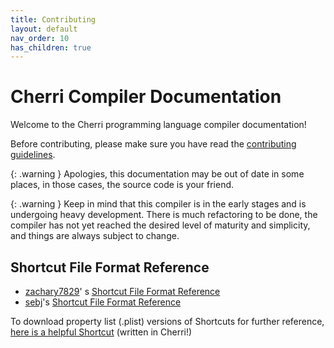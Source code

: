 ```yaml
---
title: Contributing
layout: default
nav_order: 10
has_children: true
---
```


# Cherri Compiler Documentation

Welcome to the Cherri programming language compiler documentation!

Before contributing, please make sure you have read the [contributing guidelines](https://github.com/electrikmilk/cherri/blob/main/CONTRIBUTING.md).

{: .warning }
Apologies, this documentation may be out of date in some places, in those cases, the source code is your friend.

{: .warning }
Keep in mind that this compiler is in the early stages and is undergoing heavy development. There is much refactoring to be done, the compiler has not yet reached the desired level of maturity and simplicity, and things are always subject to change.

## Shortcut File Format Reference

- [zachary7829](https://github.com/zachary7829)'
  s [Shortcut File Format Reference](https://zachary7829.github.io/blog/shortcuts/fileformat)
- [sebj](https://github.com/sebj)'s [Shortcut File Format Reference](https://github.com/sebj/iOS-Shortcuts-Reference)

To download property list (.plist) versions of Shortcuts for further reference, [here is a helpful Shortcut](https://routinehub.co/shortcut/13252/) (written in Cherri!)
